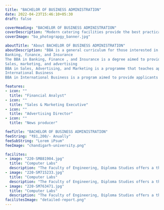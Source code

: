 ```yaml
---
title: "BACHELOR OF BUSINESS ADMINISTRATION"
date: 2022-04-23T15:46:10+05:30
draft: false

coverHeading: "BACHELOR OF BUSINESS ADMINISTRATION"
coverDescription: "Modern catering facilities provide the best practical experience"
coverImage: "ba_photograpgy_banner.jpg"

aboutTitle: "About BACHELOR OF BUSINESS ADMINISTRATION"
aboutDescription: "BBA is a general curriculum for those interested in pursuing a career in business administration. The program will assist students in developing the skills and information that the industry requires.
Banking, finance, and Insurance 
The BBA in Banking, Finance , and Insurance is a degree aimed to provide students with in-depth knowledge of finance, particularly banking and insurance. This field offers a lot of options for professional development because it has a lot of career opportunities.
Sales, marketing, and advertising
BBA in Sales, Advertising, and Marketing is a programme that teaches applicants the subtleties and stages of Sales, Advertising, and Marketing, as well as the interpersonal skills required to persuade the target audience. This course will also teach students to the practical components of Sales, Advertising, and Marketing, allowing them to design marketing plans for their own firms.
International Business
BBA in International Business is a program aimed to provide applicants with the abilities needed to manage international business competently and to train them in international business rules. The course will explore the principles of foreign direct investment, foreign exchange, organisational structures, and the methods that organisations use when becoming global."

features:
- icon: ""
  title: "Financial Analyst"
- icon: ""
  title: "Sales & Marketing Executive"
- icon: ""
  title: "Advertising Director"
- icon: ""
  title: "News producer"

feeTitle: "BACHELOR OF BUSINESS ADMINISTRATION"
feeString: "₹81,200/- Anually"
feeSubString: "Lorem iPsum"
feeImage: "chandigarh-university.png"

facilites:
- image: "220-SM881904.jpg"
  title: "Computer Labs"
  description: "The Faculty of Engineering, Diploma Studies offers a three year diploma program in Aeronautical Engineering"
- image: "220-SM715233.jpg"
  title: "Computer Labs"
  description: "The Faculty of Engineering, Diploma Studies offers a three year diploma program in Aeronautical Engineering"
- image: "220-SM763471.jpg"
  title: "Computer Labs"
  description: "The Faculty of Engineering, Diploma Studies offers a three year diploma program in Aeronautical Engineering"
facilitesImage: "detailed-report.png"
---
```


